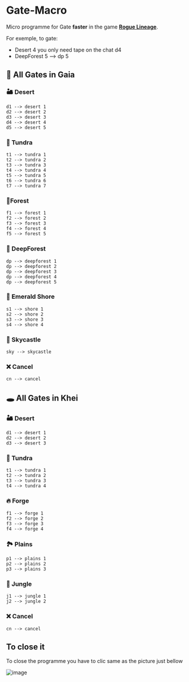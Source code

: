 # Gate-Macro
Micro programme for Gate **faster** in the game [**Rogue Lineage**](https://www.roblox.com/games/3016661674/Rogue-Lineage).

For exemple, to gate:
- Desert 4 you only need tape on the chat d4
- DeepForest 5 --> dp 5

## 💫 All Gates in Gaia
### 🏜 Desert

    d1 --> desert 1
    d2 --> desert 2
    d3 --> desert 3
    d4 --> desert 4
    d5 --> desert 5

### 🧊 Tundra

    t1 --> tundra 1
    t2 --> tundra 2
    t3 --> tundra 3
    t4 --> tundra 4
    t5 --> tundra 5
    t6 --> tundra 6
    t7 --> tundra 7

### 🌲Forest

    f1 --> forest 1
    f2 --> forest 2
    f3 --> forest 3
    f4 --> forest 4
    f5 --> forest 5

### 🌳 DeepForest

    dp --> deepforest 1
    dp --> deepforest 2
    dp --> deepforest 3
    dp --> deepforest 4
    dp --> deepforest 5

### 🌊 Emerald Shore

    s1 --> shore 1
    s2 --> shore 2
    s3 --> shore 3
    s4 --> shore 4
    
### 🏰 Skycastle

    sky --> skycastle
    
### ❌ Cancel

    cn --> cancel

## 🕳 All Gates in Khei

### 🏜 Desert

    d1 --> desert 1
    d2 --> desert 2
    d3 --> desert 3
    
### 🧊 Tundra

    t1 --> tundra 1
    t2 --> tundra 2
    t3 --> tundra 3
    t4 --> tundra 4
    
### 🔥 Forge

    f1 --> forge 1
    f2 --> forge 2
    f3 --> forge 3
    f4 --> forge 4
    
### 🏞 Plains

    p1 --> plains 1
    p2 --> plains 2
    p3 --> plains 3
    
### 🌴 Jungle

    j1 --> jungle 1
    j2 --> jungle 2
    
### ❌ Cancel

    cn --> cancel

## To close it

To close the programme you have to clic same as the picture just bellow 

![image](https://user-images.githubusercontent.com/43277613/173204890-151b37cd-747b-49be-91b0-26c59e644b81.png)
